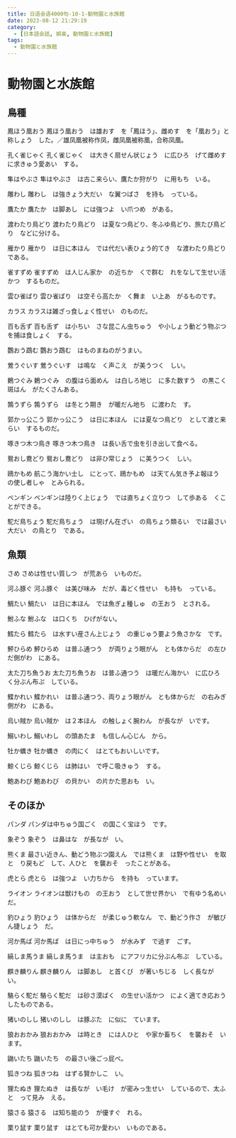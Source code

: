 ```yaml
---
title: 日语会语4000句-10-1-動物園と水族館
date: 2023-08-12 21:29:19
category:
  - [日本語会話, 娯楽, 動物園と水族館]
tags:
  - 動物園と水族館
---
```


# 動物園と水族館

## 鳥種

鳳ほう凰おう
鳳ほう凰おう　は雄おす　を「鳳ほう」、雌めす　を「凰おう」と称しょう　した。／雄凤凰被称作凤，雌凤凰被称凰，合称凤凰。

孔く雀じゃく
孔く雀じゃく　は大きく扇せん状じょう　に広ひろ　げて雌めす　に求きゅう愛あい　する。

隼はやぶさ
隼はやぶさ　は古こ来らい、鷹たか狩がり　に用もち　いる。

雕わし
雕わし　は強きょう大だい　な翼つばさ　を持も　っている。

鷹たか
鷹たか　は脚あし　には強つよ　い爪つめ　がある。

渡わたり鳥どり
渡わたり鳥どり　は夏なつ鳥どり、冬ふゆ鳥どり、旅たび鳥どり　などに分ける。

雁かり
雁かり　は日に本ほん　では代だい表ひょう的てき　な渡わたり鳥どり　である。

雀すずめ
雀すずめ　は人じん家か　の近ちか　くで群む　れをなして生せい活かつ　するものだ。

雲ひ雀ばり
雲ひ雀ばり　は空そら高たか　く舞ま　い上あ　がるものです。

カラス
カラスは雑ざっ食しょく性せい　のものだ。

百も舌ず
百も舌ず　は小ちい　さな昆こん虫ちゅう　や小しょう動どう物ぶつ　を捕ほ食しょく　する。

鸚おう鵡む
鸚おう鵡む　はものまねのがうまい。

鶯うぐいす
鶯うぐいす　は鳴な　く声こえ　が美うつく　しい。

鶫つぐみ
鶫つぐみ　の腹はら面めん　は白しろ地じ　に多た数すう　の黒こく斑はん　がたくさんある。

鶉うずら
鶉うずら　は冬とう期き　が暖だん地ち　に渡わた　す。

郭かっ公こう
郭かっ公こう　は日に本ほん　には夏なつ鳥どり　として渡と来らい　するものだ。

啄きつ木つ鳥き
啄きつ木つ鳥き　は長い舌で虫を引き出して食べる。

鴛おし鴦どり
鴛おし鴦どり　は非ひ常じょう　に美うつく　しい。

鴎かもめ
航こう海かい士し　にとって、鴎かもめ　は天てん気き予よ報ほう　の使し者しゃ　とみられる。

ペンギン
ペンギンは陸りく上じょう　では直ちょく立りつ　して歩ある　くことができる。

駝だ鳥ちょう
駝だ鳥ちょう　は現げん在ざい　の鳥ちょう類るい　では最さい大だい　の鳥とり　である。


## 魚類

さめ
さめは性せい質しつ　が荒あら　いものだ。

河ふ豚ぐ
河ふ豚ぐ　は美び味み　だが、毒どく性せい　も持も　っている。

鯛たい
鯛たい　は日に本ほん　では魚ぎょ種しゅ　の王おう　とされる。

鮒ふな
鮒ふな　は口くち　ひげがない。

鱈たら
鱈たら　は水すい産さん上じょう　の重じゅう要よう魚さかな　です。

鮃ひらめ
鮃ひらめ　は普ふ通つう　が両りょう眼がん　とも体からだ　の左ひだ側がわ　にある。

太た刀ち魚うお
太た刀ち魚うお　は普ふ通つう　は暖だん海かい　に広ひろ　く分ぶん布ぷ　している。

鰈かれい
鰈かれい　は普ふ通つう、両りょう眼がん　とも体からだ　の右みぎ側がわ　にある。

烏い賊か
烏い賊か　は２本ほん　の触しょく腕わん　が長なが　いです。

鰯いわし
鰯いわし　の頭あたま　も信しん心じん　から。

牡か蠣き
牡か蠣き　の肉にく　はとてもおいしいです。

鯨くじら
鯨くじら　は肺はい　で呼こ吸きゅう　する。

鮑あわび
鮑あわび　の貝かい　の片かた思おも　い。


## そのほか

パンダ
パンダは中ちゅう国ごく　の国こく宝ほう　です。

象ぞう
象ぞう　は鼻はな　が長なが　い。

熊くま
最さい近きん、動どう物ぶつ園えん　では熊くま　は野や性せい　を取と　り戻もど　して、人ひと　を襲おそ　ったことがある。

虎とら
虎とら　は強つよ　い力ちから　を持も　っています。

ライオン
ライオンは獣けもの　の王おう　として世せ界かい　で有ゆう名めい　だ。

豹ひょう
豹ひょう　は体からだ　が柔じゅう軟なん　で、動どう作さ　が敏びん捷しょう　だ。

河か馬ば
河か馬ば　は日にっ中ちゅう　が水みず　で過す　ごす。

縞しま馬うま
縞しま馬うま　は主おも　にアフリカに分ぶん布ぷ　している。

麒き麟りん
麒き麟りん　は脚あし　と首くび　が著いちじる　しく長なが　い。

駱らく駝だ
駱らく駝だ　は砂さ漠ばく　の生せい活かつ　によく適てき応おう　したものである。

猪いのしし
猪いのしし　は豚ぶた　に似に　ています。

狼おおかみ
狼おおかみ　は時とき　には人ひと　や家か畜ちく　を襲おそ　います。

鼬いたち
鼬いたち　の最さい後ごっ屁ぺ。

狐きつね
狐きつね　はずる賢かしこ　い。

狸たぬき
狸たぬき　は長なが　い毛け　が密みっ生せい　しているので、太ふと　って見み　える。

猿さる
猿さる　は知ち能のう　が優すぐ　れる。

栗り鼠す
栗り鼠す　はとても可か愛わい　いものである。
